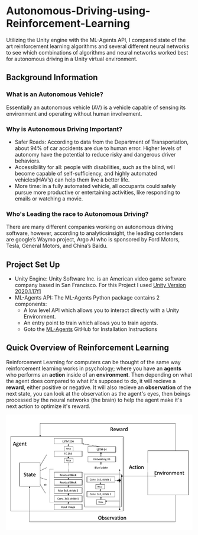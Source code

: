 # Autonomous-Driving-using-Reinforcement-Learning

Utilizing the Unity engine with the ML-Agents API, I compared state of the art reinforcement learning algorithms and several different neural networks to see which combinations of algorithms and neural networks worked best for autonomous driving in a Unity virtual environment.

## Background Information
### What is an Autonomous Vehicle?
Essentially an autonomous vehicle (AV) is a vehicle capable of sensing its environment and operating without human involvement.

### Why is Autonomous Driving Important?
* Safer Roads: According to data from the Department of Transportation, about 94% of car accidents are due to human error. Higher levels of autonomy have the potential to reduce risky and dangerous driver behaviors.
* Accessibility for all: people with disabilities, such as the blind, will become capable of self-sufficiency, and highly automated vehicles(HAV’s) can help them live a better life.
* More time: in a fully automated vehicle, all occupants could safely pursue more productive or entertaining activities, like responding to emails or watching a movie. 

### Who's Leading the race to Autonomous Driving?
There are many different companies working on autonomous driving software, however, according to analyticsinsight, the leading contenders are google’s Waymo project, Argo AI who is sponsored by Ford Motors, Tesla, General Motors, and China’s Baidu.

## Project Set Up
* Unity Engine: Unity Software Inc. is an American video game software company based in San Francisco. For this Project I used [Unity Version 2020.1.17f1](https://unity.com/releases/2020-1)
* ML-Agents API: The ML-Agents Python package contains 2 components:
  * A low level API which allows you to interact directly with a Unity Environment.
  * An entry point to train which allows you to train agents.
  * Goto the [ML-Agents](https://github.com/Unity-Technologies/ml-agents) GitHub for Installation Instructions
  
 ## Quick Overview of Reinforcement Learning
 Reinforcement Learning for computers can be thought of the same way reinforcement learning works in psychology; where you have an **agents** who performs an **action** inside of an **environment**. Then depending on what the agent does compared to what it's supposed to do, it will recieve a **reward**, either positive or negative. It will also recieve an **observation** of the next state, you can look at the observation as the agent's eyes, then beings processed by the neural networks (the brain) to help the agent make it's next action to optimize it's reward. 
 
 ![RL Architecture](img/resnet_arch.png)
 
